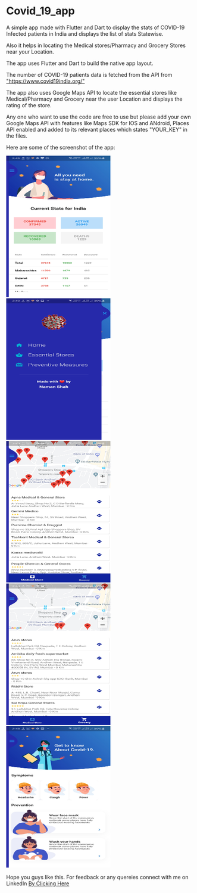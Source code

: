 # Covid_19_app
 A simple app made with Flutter and Dart to display the stats of COVID-19 Infected patients in India and displays the list of stats Statewise.
 
 Also it helps in locating the Medical stores/Pharmacy and Grocery Stores near your Location.
<p> 
 The app uses Flutter and Dart to build the native app layout.
 <p>The number of COVID-19 patients data is fetched from the API from <a href="https://www.covid19india.org/">"https://www.covid19india.org/"</a>
 <p>The app also uses Google Maps API to locate the essential stores like Medical/Pharmacy and Grocery near the user Location and displays the rating of the store.
  
  <p><p> Any one who want to use the code are free to use but please add your own Google Maps API with features like Maps SDK for IOS and ANdroid, Places API enabled and added to its relevant places which states "YOUR_KEY" in the files.
 
 <p><p>
 Here are some of the screenshot of the app:
 <p>
 <img src="https://github.com/shahnamana/Covid_19_app/blob/master/Screenshot/Screenshot_20200502-144902.jpg" width="280" height="380">
 <img src="https://github.com/shahnamana/Covid_19_app/blob/master/Screenshot/Screenshot_20200502-144909.jpg" width="280" height="380">
 <img src="https://github.com/shahnamana/Covid_19_app/blob/master/Screenshot/Screenshot_20200502-144930.jpg" width="280" height="380">
 <img src="https://github.com/shahnamana/Covid_19_app/blob/master/Screenshot/Screenshot_20200502-144940.jpg" width="280" height="380">
 <img src="https://github.com/shahnamana/Covid_19_app/blob/master/Screenshot/Screenshot_20200502-144945.jpg" width="280" height="380">
 </p>
 


<p>
 <p>
  <p>
   Hope you guys like this. For feedback or any quereies connect with me on LinkedIn <a href="https://www.linkedin.com/in/naman-shah-95493378/"> By Clicking Here</a>

